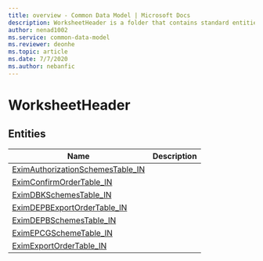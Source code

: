 ```yaml
---
title: overview - Common Data Model | Microsoft Docs
description: WorksheetHeader is a folder that contains standard entities related to the Common Data Model.
author: nenad1002
ms.service: common-data-model
ms.reviewer: deonhe
ms.topic: article
ms.date: 7/7/2020
ms.author: nebanfic
---
```


# WorksheetHeader


## Entities

|Name|Description|
|---|---|
|[EximAuthorizationSchemesTable_IN](EximAuthorizationSchemesTable_IN.md)||
|[EximConfirmOrderTable_IN](EximConfirmOrderTable_IN.md)||
|[EximDBKSchemesTable_IN](EximDBKSchemesTable_IN.md)||
|[EximDEPBExportOrderTable_IN](EximDEPBExportOrderTable_IN.md)||
|[EximDEPBSchemesTable_IN](EximDEPBSchemesTable_IN.md)||
|[EximEPCGSchemeTable_IN](EximEPCGSchemeTable_IN.md)||
|[EximExportOrderTable_IN](EximExportOrderTable_IN.md)||

